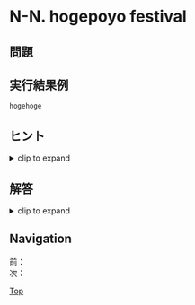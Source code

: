 # N-N. hogepoyo festival

## 問題

## 実行結果例

```console
hogehoge
```

## ヒント

<details>
    <summary>clip to expand</summary>

- hints

</details>

## 解答

<details>
    <summary>clip to expand</summary>

### コード

#### setup.yml

```yaml
```

[回答例の実ファイルはこちら](./answer/)  

### 解説

- kaisetsus

</details>

## Navigation

前：  
次：  

[Top](../README.md)  
